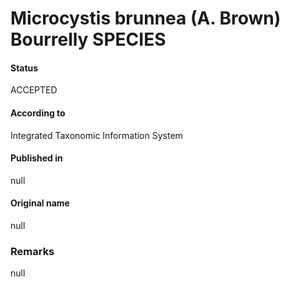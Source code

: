 Microcystis brunnea (A. Brown) Bourrelly SPECIES
=======

#### Status
ACCEPTED

#### According to
Integrated Taxonomic Information System

#### Published in
null

#### Original name
null

### Remarks
null